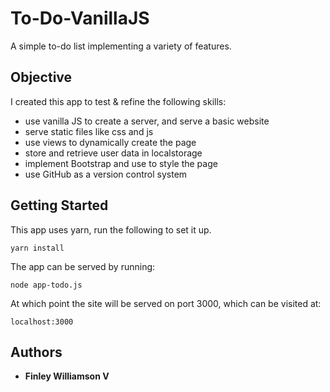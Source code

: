 # To-Do-VanillaJS

A simple to-do list implementing a variety of features.

## Objective

I created this app to test & refine the following skills:

-   use vanilla JS to create a server, and serve a basic website
-   serve static files like css and js
-   use views to dynamically create the page
-   store and retrieve user data in localstorage
-   implement Bootstrap and use to style the page
-   use GitHub as a version control system

## Getting Started

This app uses yarn, run the following to set it up.

```
yarn install
```

The app can be served by running:

```
node app-todo.js
```

At which point the site will be served on port 3000, which can be visited at:

```
localhost:3000
```

## Authors

-   **Finley Williamson V**
